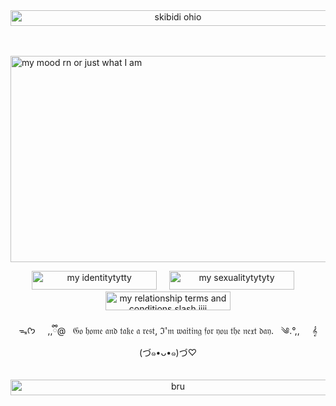 <div align="center">
  <img src="https://img1.picmix.com/output/stamp/normal/4/0/3/1/2441304_ea3ae.gif" width="520" height="25" alt="skibidi ohio">
</div>

<br>
<br>


<img 
src="https://i.gifer.com/3P6H.gif" width="1200" height="330" alt="my mood rn or just what I am">

<div align="center">
  <img src="https://img1.picmix.com/output/stamp/normal/7/6/8/7/2437867_7626d.gif" width="200" height="30" alt="my identitytytty"> &nbsp; &nbsp; <img src="https://img1.picmix.com/output/stamp/normal/3/0/9/2/2552903_26659.gif" width="200" height="30" alt="my sexualitytytyty"> &nbsp; &nbsp; <img src="https://img1.picmix.com/output/stamp/normal/0/0/9/2/2552900_eed3e.gif" width="200" height="30" alt="my relationship terms and conditions slash jjjj">
</div>

<br>

<div align="center">
  ᯓᡣ𐭩 &nbsp; &nbsp;  ,,ྀི@ &nbsp; 𝔊𝔬 𝔥𝔬𝔪𝔢 𝔞𝔫𝔡 𝔱𝔞𝔨𝔢 𝔞 𝔯𝔢𝔰𝔱, ℑ'𝔪 𝔴𝔞𝔦𝔱𝔦𝔫𝔤 𝔣𝔬𝔯 𝔶𝔬𝔲 𝔱𝔥𝔢 𝔫𝔢𝔵𝔱 𝔡𝔞𝔶. &nbsp; ༄.°,,  &nbsp; &nbsp; 𝄞
</div>


<div align="center">
  (づ๑•ᴗ•๑)づ♡
</div>
  
<br>
<br>

<div align="center">
  <img src="https://img1.picmix.com/output/stamp/normal/4/0/3/1/2441304_ea3ae.gif" width="520" height="25" alt="bru">
</div>
